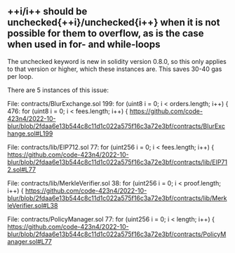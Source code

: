 ## ++i/i++ should be unchecked{++i}/unchecked{i++} when it is not possible for them to overflow, as is the case when used in for- and while-loops
The unchecked keyword is new in solidity version 0.8.0, so this only applies to that version or higher, which these instances are. This saves 30-40 gas per loop.

There are 5 instances of this issue:

File: contracts/BlurExchange.sol
199:          for (uint8 i = 0; i < orders.length; i++) {
476:          for (uint8 i = 0; i < fees.length; i++) {
https://github.com/code-423n4/2022-10-blur/blob/2fdaa6e13b544c8c11d1c022a575f16c3a72e3bf/contracts/BlurExchange.sol#L199

File: contracts/lib/EIP712.sol
77:           for (uint256 i = 0; i < fees.length; i++) {
https://github.com/code-423n4/2022-10-blur/blob/2fdaa6e13b544c8c11d1c022a575f16c3a72e3bf/contracts/lib/EIP712.sol#L77

File: contracts/lib/MerkleVerifier.sol
38:           for (uint256 i = 0; i < proof.length; i++) {
https://github.com/code-423n4/2022-10-blur/blob/2fdaa6e13b544c8c11d1c022a575f16c3a72e3bf/contracts/lib/MerkleVerifier.sol#L38

File: contracts/PolicyManager.sol
77:           for (uint256 i = 0; i < length; i++) {
https://github.com/code-423n4/2022-10-blur/blob/2fdaa6e13b544c8c11d1c022a575f16c3a72e3bf/contracts/PolicyManager.sol#L77
